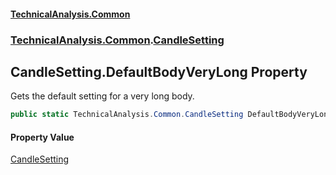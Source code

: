 #### [TechnicalAnalysis\.Common](Atypical.TechnicalAnalysis.Common.md 'Atypical\.TechnicalAnalysis\.Common')
### [TechnicalAnalysis\.Common](Atypical.TechnicalAnalysis.Common.md#TechnicalAnalysis.Common 'TechnicalAnalysis\.Common').[CandleSetting](CandleSetting.md 'TechnicalAnalysis\.Common\.CandleSetting')

## CandleSetting\.DefaultBodyVeryLong Property

Gets the default setting for a very long body\.

```csharp
public static TechnicalAnalysis.Common.CandleSetting DefaultBodyVeryLong { get; }
```

#### Property Value
[CandleSetting](CandleSetting.md 'TechnicalAnalysis\.Common\.CandleSetting')